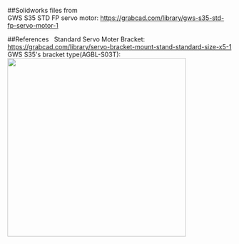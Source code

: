 ##Solidworks files from  
GWS S35 STD FP servo motor: https://grabcad.com/library/gws-s35-std-fp-servo-motor-1


##References  
Standard Servo Moter Bracket: https://grabcad.com/library/servo-bracket-mount-stand-standard-size-x5-1  
GWS S35's bracket type(AGBL-S03T):  
<img src="https://github.com/syjsxxjy/helloworld/blob/master/photos/20.jpg" width="400" />

